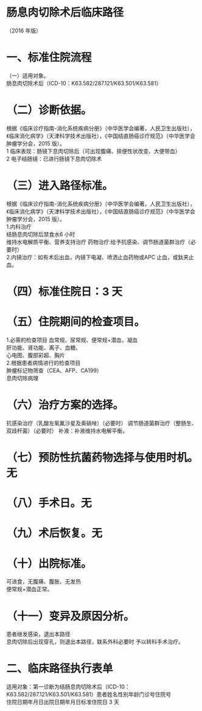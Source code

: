 # 肠息肉切除术后临床路径  
（2016 年版）  
# 一、标准住院流程  
（一）适用对象。  
肠息肉切除术后（ICD-10：K63.582/287.121/K63.501/K63.581）  
# （二）诊断依据。  
根据《临床诊疗指南-消化系统疾病分册》（中华医学会编著，人民卫生出版社），《临床消化病学》（天津科学技术出版社），《中国结直肠癌诊疗规范》（中华医学会肿瘤学分会，2015 版）。  
1 临床表现：肠镜下息肉切除后（可出现腹痛、排便性状改变、大便带血）  
2 电子结肠镜：已进行肠镜下息肉切除术  
# （三）进入路径标准。  
根据《临床诊疗指南-消化系统疾病分册》（中华医学会编著，人民卫生出版社），《临床消化病学》（天津科学技术出版社），《中国结直肠癌诊疗规范》（中华医学会肿瘤学分会，2015 版）。  
1.内科治疗  
结肠息肉切除后禁食水6 小时  
维持水电解质平衡、营养支持治疗 药物治疗:给予抗感染、调节肠道菌群治疗（必要时）  
2.内镜治疗：如有术后出血，内镜下电凝、喷洒止血药物或APC 止血，或鈦夹止血。  
# （四）标准住院日：3 天  
# （五）住院期间的检查项目。  
1.必需的检查项目 血常规、尿常规、便常规+潜血，凝血  
肝功能、肾功能、离子、血糖、  
心电图、腹部彩超、胸片  
2.根据患者病情进行的检查项目  
肿瘤标记物筛查（CEA、AFP、CA199）  
息肉切除病理  
# （六）治疗方案的选择。  
抗感染治疗（乳酸左氧氟沙星及奥硝唑）（必要时） 调节肠道菌群治疗（整肠生、双歧杆菌）（必要时） 补液：补液维持水电解平衡。  
# （七）预防性抗菌药物选择与使用时机。无  
# （八）手术日。无  
# （九）术后恢复。无  
# （十）出院标准。  
可进食，无腹痛、腹胀、无发热  
便常规$+$潜血正常。  
# （十一）变异及原因分析。  
患者继发感染，退出本路径  
息肉切除后出现穿孔，则退出本路径，联系外科必要时 予以转科手术治疗。  
# 二、临床路径执行表单  
适用对象：第一诊断为结肠息肉切除术后（ICD-10：K63.582/287.121/K63.501/K63.581）患者姓名性别年龄门诊号住院号  
住院日期年月日出院日期年月日标准住院日  3    天  

